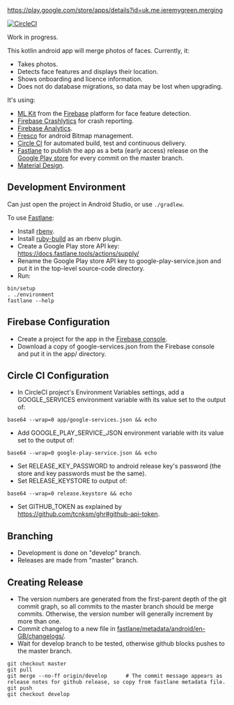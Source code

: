 https://play.google.com/store/apps/details?id=uk.me.jeremygreen.merging

[![CircleCI](https://circleci.com/gh/jg210/merging.svg?style=svg)](https://circleci.com/gh/jg210/merging)

Work in progress.

This kotlin android app will merge photos of faces. Currently, it:

* Takes photos.
* Detects face features and displays their location.
* Shows onboarding and licence information.
* Does not do database migrations, so data may be lost when upgrading.

It's using:

* [ML Kit](https://developers.google.com/ml-kit/) from the [Firebase](https://firebase.google.com/) platform for face feature detection.
* [Firebase Crashlytics](https://firebase.google.com/docs/crashlytics/) for crash reporting.
* [Firebase Analytics](https://firebase.google.com/docs/analytics).
* [Fresco](https://developers.google.com/ml-kit/) for android Bitmap management.
* [Circle CI](https://circleci.com/gh/jg210/merging) for automated build, test and continuous delivery.
* [Fastlane](https://fastlane.tools/) to publish the app as a beta (early access) release on the [Google Play store](https://play.google.com/store/apps/details?id=uk.me.jeremygreen.merging) for every commit on the master branch.
* [Material Design](https://material.io/design/).

## Development Environment

Can just open the project in Android Studio, or use `./gradlew`.

To use [Fastlane](https://fastlane.tools/):

* Install [rbenv](https://github.com/rbenv/rbenv#installation).
* Install [ruby-build](https://github.com/rbenv/ruby-build#installation) as an rbenv plugin.
* Create a Google Play store API key: https://docs.fastlane.tools/actions/supply/
* Rename the Google Play store API key to google-play-service.json and put it in the top-level source-code directory.
* Run:

```
bin/setup
. ./environment
fastlane --help
```

## Firebase Configuration

* Create a project for the app in the [Firebase console](https://console.firebase.google.com/).
* Download a copy of google-services.json from the Firebase console and put it in the app/ directory.

## Circle CI Configuration

* In CircleCI project's Environment Variables settings, add a GOOGLE_SERVICES environment variable with its value set to the output of:

```
base64 --wrap=0 app/google-services.json && echo
```

* Add GOOGLE_PLAY_SERVICE_JSON environment variable with its value set to the output of:

```
base64 --wrap=0 google-play-service.json && echo
```

* Set RELEASE_KEY_PASSWORD to android release key's password (the store and key passwords must be the same).
* Set RELEASE_KEYSTORE to output of:

```
base64 --wrap=0 release.keystore && echo
```

* Set GITHUB_TOKEN as explained by https://github.com/tcnksm/ghr#github-api-token. 

## Branching

* Development is done on "develop" branch.
* Releases are made from "master" branch. 

## Creating Release

* The version numbers are generated from the first-parent depth of the git commit graph, so all commits to the master branch should be merge commits. Otherwise, the version number will generally increment by more than one.
* Commit changelog to a new file in [fastlane/metadata/android/en-GB/changelogs/](fastlane/metadata/android/en-GB/changelogs/).
* Wait for develop branch to be tested, otherwise github blocks pushes to the master branch.

```
git checkout master
git pull
git merge --no-ff origin/develop      # The commit message appears as release notes for github release, so copy from fastlane metadata file.
git push
git checkout develop
```

